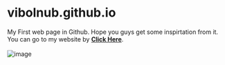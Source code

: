 # vibolnub.github.io
My First web page in Github. Hope you guys get some inspirtation from it.<br>
You can go to my website by **[Click Here](https://vibolnub.github.io/)**.<br><br>
![image](https://user-images.githubusercontent.com/100110684/171114853-5c278548-e258-4edb-91e6-1f74decf314d.png)
